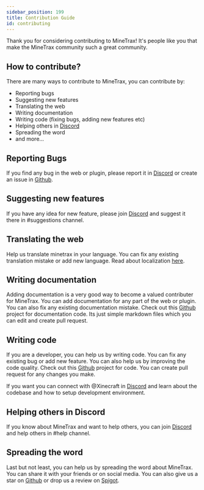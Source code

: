 ```yaml
---
sidebar_position: 199
title: Contribution Guide
id: contributing
---
```


Thank you for considering contributing to MineTrax! It's people like you that make the MineTrax community such a great community.

## How to contribute?

There are many ways to contribute to MineTrax, you can contribute by:

- Reporting bugs
- Suggesting new features
- Translating the web
- Writing documentation
- Writing code (fixing bugs, adding new features etc)
- Helping others in [Discord](https://discord.gg/Hzfj27k)
- Spreading the word
- and more...

## Reporting Bugs

If you find any bug in the web or plugin, please report it in [Discord](https://discord.gg/Hzfj27k) or create an issue in [Github](https://github.com/minetrax/minetrax).

## Suggesting new features

If you have any idea for new feature, please join [Discord](https://discord.gg/Hzfj27k) and suggest it there in #suggestions channel.

## Translating the web

Help us translate minetrax in your language. You can fix any existing translation mistake or add new language. Read about localization [here](./web/localization).

## Writing documentation

Adding documentation is a very good way to become a valued contributer for MineTrax. You can add documentation for any part of the web or plugin. You can also fix any existing documentation mistake. Check out this [Github](https://github.com/MineTrax/minetrax.github.io/tree/main/docs) project for documentation code. Its just simple markdown files which you can edit and create pull request.

## Writing code

If you are a developer, you can help us by writing code. You can fix any existing bug or add new feature. You can also help us by improving the code quality. Check out this [Github](https://github.com/minetrax/minetrax) project for code. You can create pull request for any changes you make. 

If you want you can connect with @Xinecraft in [Discord](https://discord.gg/Hzfj27k) and learn about the codebase and how to setup development environment.

## Helping others in Discord

If you know about MineTrax and want to help others, you can join [Discord](https://discord.gg/Hzfj27k) and help others in #help channel.

## Spreading the word

Last but not least, you can help us by spreading the word about MineTrax. You can share it with your friends or on social media. You can also give us a star on [Github](https://github.com/minetrax/minetrax) or drop us a review on [Spigot](https://www.spigotmc.org/resources/minetrax-suite.102378/).